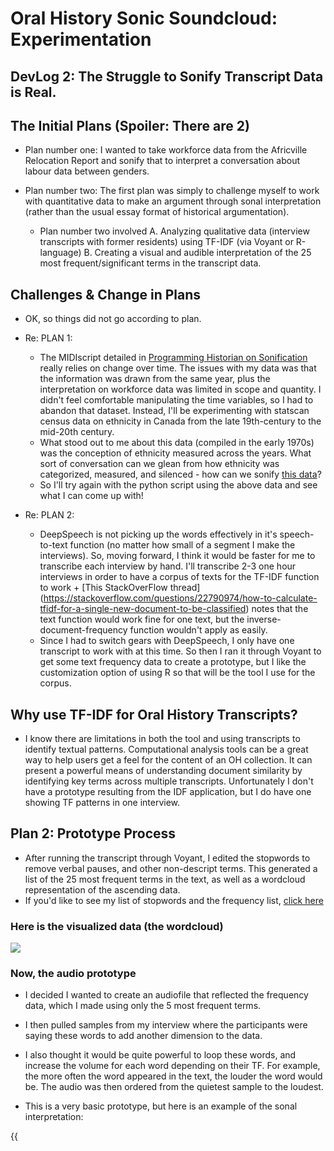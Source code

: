# Oral History Sonic Soundcloud: Experimentation

## DevLog 2: The Struggle to Sonify Transcript Data is Real.

## The Initial Plans (Spoiler: There are 2)

+ Plan number one: I wanted to take workforce data from the Africville Relocation Report and sonify that to interpret a conversation about labour data between genders. 

+ Plan number two: The first plan was simply to challenge myself to work with quantitative data to make an argument through sonal interpretation (rather than the usual essay format of historical argumentation). 

	- Plan number two involved 
	A. Analyzing qualitative data (interview transcripts with former residents) using TF-IDF (via Voyant or R-language)
	B. Creating a visual and audible interpretation of the 25 most frequent/significant terms in the transcript data.

## Challenges & Change in Plans

+ OK, so things did not go according to plan. 

+ Re: PLAN 1: 
	+ The MIDIscript detailed in [Programming Historian on Sonification](https://programminghistorian.org/en/lessons/sonification) really relies on change over time. The issues with my data was that the information was drawn from the same year, plus the interpretation on workforce data was limited in scope and quantity. I didn't feel comfortable manipulating the time variables, so I had to abandon that dataset. Instead, I'll be experimenting with statscan census data on ethnicity in Canada from the late 19th-century to the mid-20th century. 
	+ What stood out to me about this data (compiled in the early 1970s) was the conception of ethnicity measured across the years. What sort of conversation can we glean from how ethnicity was categorized, measured, and silenced - how can we sonify [this data](https://docs.google.com/spreadsheets/d/1PEKXc-f0oEbr5uTKmYaYvoL4BSn8zBORAMbI0Yspqgs/edit?usp=sharing)?
	+ So I'll try again with the python script using the above data and see what I can come up with!

+ Re: PLAN 2:
	+ DeepSpeech is not picking up the words effectively in it's speech-to-text function (no matter how small of a segment I make the interviews). So, moving forward, I think it would be faster for me to transcribe each interview by hand. I'll transcribe 2-3 one hour interviews in order to have a corpus of texts for the TF-IDF function to work
			+ [This StackOverFlow thread] (https://stackoverflow.com/questions/22790974/how-to-calculate-tfidf-for-a-single-new-document-to-be-classified) notes that the text function would work fine for one text, but the inverse-document-frequency function wouldn't apply as easily.
	+ Since I had to switch gears with DeepSpeech, I only have one transcript to work with at this time. So then I ran it through Voyant to get some text frequency data to create a prototype, but I like the customization option of using R so that will be the tool I use for the corpus.

## Why use TF-IDF for Oral History Transcripts?

+ I know there are limitations in both the tool and using transcripts to identify textual patterns. Computational analysis tools can be a great way to help users get a feel for the content of an OH collection. It can present a powerful means of understanding document similarity by identifying key terms across multiple transcripts. Unfortunately I don't have a prototype resulting from the IDF application, but I do have one showing TF patterns in one interview.

## Plan 2: Prototype Process

+ After running the transcript through Voyant, I edited the stopwords to remove verbal pauses, and other non-descript terms. This generated a list of the 25 most frequent terms in the text, as well as a wordcloud representation of the ascending data. 
+ If you'd like to see my list of stopwords and the frequency list, [click here](https://docs.google.com/spreadsheets/d/1ABT2dhzQNmu6CMsxs7JfuKs9PPKirIaME9gAUebSfG4/edit?usp=sharing)

### Here is the visualized data (the wordcloud)	

![](/images/Wordcloud.png)	


### Now, the audio prototype

+ I decided I wanted to create an audiofile that reflected the frequency data, which I made using only the 5 most frequent terms.
+ I then pulled samples from my interview where the participants were saying these words to add another dimension to the data.
+ I also thought it would be quite powerful to loop these words, and increase the volume for each word depending on their TF. For example, the more often the word appeared in the text, the louder the word would be. The audio was then ordered from the quietest sample to the loudest.

+ This is a very basic prototype, but here is an example of the sonal interpretation:

{{<audio src="/posts/Transcript-Soundcloud.mp3" >}}
	
